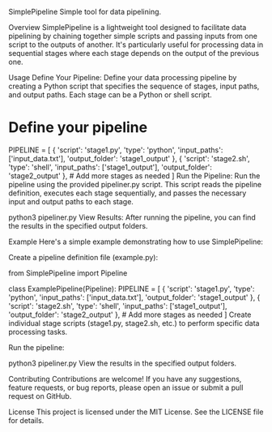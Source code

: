 SimplePipeline
Simple tool for data pipelining.

Overview
SimplePipeline is a lightweight tool designed to facilitate data pipelining by chaining together simple scripts and passing inputs from one script to the outputs of another. It's particularly useful for processing data in sequential stages where each stage depends on the output of the previous one.

Usage
Define Your Pipeline: Define your data processing pipeline by creating a Python script that specifies the sequence of stages, input paths, and output paths. Each stage can be a Python or shell script.


# Define your pipeline
PIPELINE = [
    {
        'script': 'stage1.py',
        'type': 'python',
        'input_paths': ['input_data.txt'],
        'output_folder': 'stage1_output'
    },
    {
        'script': 'stage2.sh',
        'type': 'shell',
        'input_paths': ['stage1_output'],
        'output_folder': 'stage2_output'
    },
    # Add more stages as needed
]
Run the Pipeline: Run the pipeline using the provided pipeliner.py script. This script reads the pipeline definition, executes each stage sequentially, and passes the necessary input and output paths to each stage.


python3 pipeliner.py
View Results: After running the pipeline, you can find the results in the specified output folders.

Example
Here's a simple example demonstrating how to use SimplePipeline:

Create a pipeline definition file (example.py):


from SimplePipeline import Pipeline

class ExamplePipeline(Pipeline):
    PIPELINE = [
        {
            'script': 'stage1.py',
            'type': 'python',
            'input_paths': ['input_data.txt'],
            'output_folder': 'stage1_output'
        },
        {
            'script': 'stage2.sh',
            'type': 'shell',
            'input_paths': ['stage1_output'],
            'output_folder': 'stage2_output'
        },
        # Add more stages as needed
    ]
Create individual stage scripts (stage1.py, stage2.sh, etc.) to perform specific data processing tasks.

Run the pipeline:

python3 pipeliner.py
View the results in the specified output folders.

Contributing
Contributions are welcome! If you have any suggestions, feature requests, or bug reports, please open an issue or submit a pull request on GitHub.

License
This project is licensed under the MIT License. See the LICENSE file for details.

